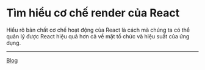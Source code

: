 # Tìm hiểu cơ chế render của React

Hiểu rõ bản chất cơ chế hoạt động của React là cách mà chúng ta có thể quản lý được React hiệu quả hơn cả về mặt tổ chức và hiệu suất của ứng dụng.

---

[Blog](https://viiiprock.com/blog/tim-hieu-co-che-render-cua-react-6489ae16926c3b088d464324#article)
